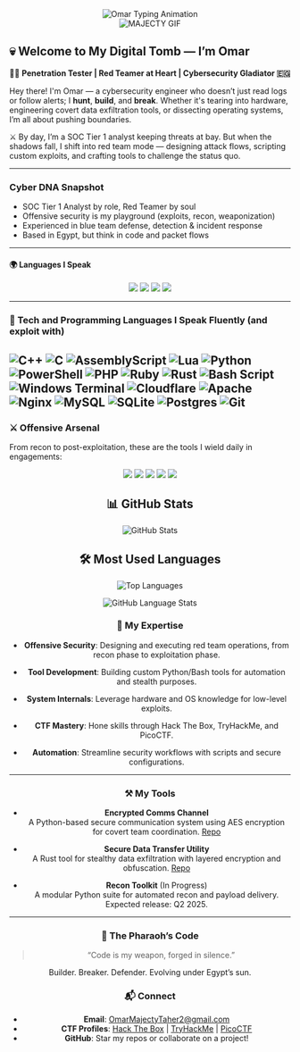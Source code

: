 <div align="center">
  <img src="https://github.com/user-attachments/assets/b1aae6ee-b782-4e0b-b59c-403b13a0b864" alt="Omar Typing Animation" />
</div><div align="center">

  <img src="https://github.com/user-attachments/assets/9df88b7c-2f77-4516-90d0-cf2dc2666734" alt="MAJECTY GIF" />
</div>


## 💀 Welcome to My Digital Tomb — I’m Omar

🧑‍💻 **Penetration Tester | Red Teamer at Heart | Cybersecurity Gladiator 🇪🇬**

Hey there! I'm Omar — a cybersecurity engineer who doesn’t just read logs or follow alerts; I **hunt**, **build**, and **break**. Whether it's tearing into hardware, engineering covert data exfiltration tools, or dissecting operating systems, I’m all about pushing boundaries.

⚔️ By day, I’m a SOC Tier 1 analyst keeping threats at bay. But when the shadows fall, I shift into red team mode — designing attack flows, scripting custom exploits, and crafting tools to challenge the status quo.

---

### Cyber DNA Snapshot

-  SOC Tier 1 Analyst by role, Red Teamer by soul  
-  Offensive security is my playground (exploits, recon, weaponization)  
-  Experienced in blue team defense, detection & incident response  
-  Based in Egypt, but think in code and packet flows  


---

#### 🌍 Languages I Speak

<p align="center">
  <img src="https://img.shields.io/badge/Arabic-🇪🇬%20Native-green?style=for-the-badge&logo=googletranslate&logoColor=white" />
  <img src="https://img.shields.io/badge/English-🇬🇧%20B2-blue?style=for-the-badge&logo=googletranslate&logoColor=white" />
  <img src="https://img.shields.io/badge/Russian-🇷🇺%20A2-red?style=for-the-badge&logo=googletranslate&logoColor=white" />
  <img src="https://img.shields.io/badge/French-🇫🇷%20A1-yellow?style=for-the-badge&logo=googletranslate&logoColor=white" />
</p>


---
### 🧠 Tech and Programming Languages I Speak Fluently (and exploit with)

![C++](https://img.shields.io/badge/c++-%2300599C.svg?style=for-the-badge&logo=c%2B%2B&logoColor=white) ![C](https://img.shields.io/badge/c-%2300599C.svg?style=for-the-badge&logo=c&logoColor=white) ![AssemblyScript](https://img.shields.io/badge/assembly%20script-%23000000.svg?style=for-the-badge&logo=assemblyscript&logoColor=white) ![Lua](https://img.shields.io/badge/lua-%232C2D72.svg?style=for-the-badge&logo=lua&logoColor=white) ![Python](https://img.shields.io/badge/python-3670A0?style=for-the-badge&logo=python&logoColor=ffdd54) ![PowerShell](https://img.shields.io/badge/PowerShell-%235391FE.svg?style=for-the-badge&logo=powershell&logoColor=white) ![PHP](https://img.shields.io/badge/php-%23777BB4.svg?style=for-the-badge&logo=php&logoColor=white) ![Ruby](https://img.shields.io/badge/ruby-%23CC342D.svg?style=for-the-badge&logo=ruby&logoColor=white) ![Rust](https://img.shields.io/badge/rust-%23000000.svg?style=for-the-badge&logo=rust&logoColor=white) ![Bash Script](https://img.shields.io/badge/bash_script-%23121011.svg?style=for-the-badge&logo=gnu-bash&logoColor=white) ![Windows Terminal](https://img.shields.io/badge/Windows%20Terminal-%234D4D4D.svg?style=for-the-badge&logo=windows-terminal&logoColor=white) ![Cloudflare](https://img.shields.io/badge/Cloudflare-F38020?style=for-the-badge&logo=Cloudflare&logoColor=white) ![Apache](https://img.shields.io/badge/apache-%23D42029.svg?style=for-the-badge&logo=apache&logoColor=white) ![Nginx](https://img.shields.io/badge/nginx-%23009639.svg?style=for-the-badge&logo=nginx&logoColor=white) ![MySQL](https://img.shields.io/badge/mysql-4479A1.svg?style=for-the-badge&logo=mysql&logoColor=white) ![SQLite](https://img.shields.io/badge/sqlite-%2307405e.svg?style=for-the-badge&logo=sqlite&logoColor=white) ![Postgres](https://img.shields.io/badge/postgres-%23316192.svg?style=for-the-badge&logo=postgresql&logoColor=white) ![Git](https://img.shields.io/badge/git-%23F05033.svg?style=for-the-badge&logo=git&logoColor=white)
---

### ⚔️ Offensive Arsenal

From recon to post-exploitation, these are the tools I wield daily in engagements:

<p align="center">
  <img src="https://img.shields.io/badge/Nmap-Recon-214478?style=for-the-badge&logo=linux&logoColor=white" />
  <img src="https://img.shields.io/badge/Wireshark-Packet%20Analysis-164863?style=for-the-badge&logo=wireshark&logoColor=white" />
  <img src="https://img.shields.io/badge/Burp%20Suite-Web%20Testing-d2492a?style=for-the-badge&logo=burpsuite&logoColor=white" />
  <img src="https://img.shields.io/badge/Metasploit-Exploitation-8A2BE2?style=for-the-badge&logo=metasploit&logoColor=white" />
  <img src="https://img.shields.io/badge/John%20The%20Ripper-Password%20Cracking-FF5733?style=for-the-badge&logo=john&logoColor=white" />
</p>




<div align="center">

## 📊 GitHub Stats

![GitHub Stats](https://github-readme-stats.vercel.app/api?username=MOmar990&show_icons=true&include_all_commits=true&count_private=true&theme=dark&bg_color=0d1117&title_color=58a6ff&text_color=c9d1d9&icon_color=79c0ff&border_radius=10&custom_title=GitHub%20Activity%20Stats)

</div>

<div align="center">

## 🛠️ Most Used Languages

![Top Languages](https://github-readme-stats.vercel.app/api/top-langs/?username=MOmar990&layout=compact&theme=dark&bg_color=0d1117&title_color=58a6ff&text_color=c9d1d9&border_radius=10&langs_count=10&hide=html,css)

![GitHub Language Stats](https://github-readme-stats.vercel.app/api/top-langs/?username=MOmar990&theme=dark&bg_color=0d1117&title_color=58a6ff&text_color=c9d1d9&border_radius=10)

<div>

### 🌟 My Expertise
- **Offensive Security**: Designing and executing red team operations, from recon phase to exploitation phase.
  
- **Tool Development**: Building custom Python/Bash tools for automation and stealth purposes.
  
- **System Internals**: Leverage hardware and OS knowledge for low-level exploits.
  
- **CTF Mastery**: Hone skills through Hack The Box, TryHackMe, and PicoCTF.
  
- **Automation**: Streamline security workflows with scripts and secure configurations.
---

### ⚒️ My Tools

- **Encrypted Comms Channel**  
  A Python-based secure communication system using AES encryption for covert team coordination. [Repo](https://github.com/MOmar990/encrypted-comms)

- **Secure Data Transfer Utility**  
  A Rust tool for stealthy data exfiltration with layered encryption and obfuscation. [Repo](https://github.com/MOmar990/secure-transfer)

- **Recon Toolkit** (In Progress)  
  A modular Python suite for automated recon and payload delivery. Expected release: Q2 2025.

---


### 🐫 The Pharaoh’s Code
> “Code is my weapon, forged in silence.”

Builder. Breaker. Defender. Evolving under Egypt’s sun.

### 📬 Connect
- **Email**: [OmarMajectyTaher2@gmail.com](mailto:OmarMajectyTaher2@gmail.com)
- **CTF Profiles**: [Hack The Box](https://hackthebox.com/...) | [TryHackMe](https://tryhackme.com/...) | [PicoCTF](https://picoctf.org/...)
- **GitHub**: Star my repos or collaborate on a project!

<!---
MOmar990/MOmar990 is a ✨ special ✨ repository because its `README.md` (this file) appears on your GitHub profile.
You can click the Preview link to take a look at your changes.
--->
